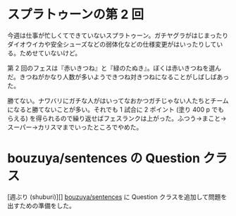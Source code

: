 # スプラトゥーンの第 2 回

今週は仕事が忙しくてできていないスプラトゥーン。ガチヤグラがはじまったりダイオウイカや安全シューズなどの弱体化などの仕様変更がはいったりしている。ためせていないけど。

第 2 回のフェスは『赤いきつね』と『緑のたぬき』。ぼくは赤いきつねを選んだ。きつねがかなり人数が多いようできつね対きつねになることがしばしばあった。

勝てない。ナワバリにガチな人がはいってなおかつガチじゃない人たちとチームになると勝てないことが多い。それでも 1 試合に 2 ポイント (塗り 400 p でもらえる) を得られるので繰り返せばフェスランクは上がった。ふつう→まこと→スーパー→カリスマまでいったところでやめた。

# bouzuya/sentences の Question クラス

[週ぶり (shuburi)][] [bouzuya/sentences][] に Question クラスを追加して問題を出すための準備をした。

[bouzuya/sentences]: https://github.com/bouzuya/sentences
